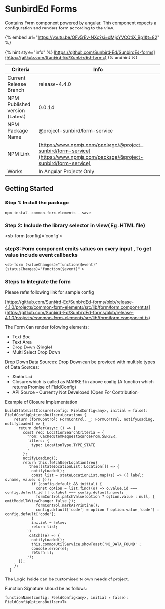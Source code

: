 # SunbirdEd Forms

Contains Form component powered by angular. This component expects a configuration and renders form according to the view.

{% embed url="https://youtu.be/QFv5rEv-NXc?si=xlMjxYVCOtiX_Bp1&t=82" %}

{% hint style="info" %}
[https://github.com/Sunbird-Ed/SunbirdEd-forms](https://github.com/Sunbird-Ed/SunbirdEd-forms)
{% endhint %}

| Criteria                       | Info                                                                                                                       |
| ------------------------------ | -------------------------------------------------------------------------------------------------------------------------- |
| Current Release Branch         | release-4.4.0                                                                                                              |
| NPM Published version (Latest) | 0.0.14                                                                                                                     |
| NPM Package Name               | @project-sunbird/form-service                                                                                              |
| NPM Link                       | [https://www.npmjs.com/package/@project-sunbird/form-service](https://www.npmjs.com/package/@project-sunbird/form-service) |
| Works                          | In Angular Projects Only                                                                                                   |

## Getting Started

### Step 1: Install the package

```
npm install common-form-elements --save
```

### Step 2: Include the library selector in view( Eg .HTML file)

\<sb-form \[config]='config'>

### step3: Form component emits values on every input , To get value include event callbacks

```
<sb-form (valueChanges)="function($event)" (statusChanges)="function($event)" >
```

### Steps to Integrate the form

Please refer following link for sample config

[https://github.com/Sunbird-Ed/SunbirdEd-forms/blob/release-4.1.0/projects/common-form-elements/src/lib/form/form.component.ts](https://github.com/Sunbird-Ed/SunbirdEd-forms/blob/release-4.1.0/projects/common-form-elements/src/lib/form/form.component.ts)

The Form Can render following elements:

* Text Box
* Text Area
* Drop Down (Single)
* Multi Select Drop Down

Drop Down Data Sources: Drop Down can be provided with multiple types of Data Sources:

* Static List
* Closure which is called as MARKER in above config (A function which returns Promise of FieldConfig)
* API Source - Currently Not Developed (Open For Contribution)

Example of Closure Implementation

```
buildStateListClosure(config: FieldConfig<any>, initial = false): FieldConfigOptionsBuilder<Location> {
    return (formControl: FormControl, _: FormControl, notifyLoading, notifyLoaded) => {
      return defer(async () => {
        const req: LocationSearchCriteria = {
          from: CachedItemRequestSourceFrom.SERVER,
          filters: {
            type: LocationType.TYPE_STATE
          }
        };
        notifyLoading();
        return this.fetchUserLocation(req)
          .then((stateLocationList: Location[]) => {
            notifyLoaded();
            const list = stateLocationList.map((s) => ({ label: s.name, value: s }));
            if (config.default && initial) {
              const option = list.find((o) => o.value.id === config.default.id || o.label === config.default.name);
              formControl.patchValue(option ? option.value : null, { emitModelToViewChange: false });
              formControl.markAsPristine();
              config.default['code'] = option ? option.value['code'] : config.default['code'];
            }
            initial = false;
            return list;
          })
          .catch((e) => {
            notifyLoaded();
            this.commonUtilService.showToast('NO_DATA_FOUND');
            console.error(e);
            return [];
          });
      });
    };
  }
```

The Logic Inside can be customised to own needs of project.

Function Signature should be as follows:

```
functionName(config: FieldConfig<any>, initial = false): FieldConfigOptionsBuilder<T>
```
